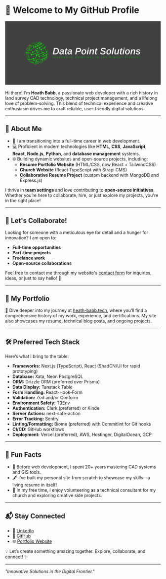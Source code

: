 # 👋 Welcome to My GitHub Profile

![Data Point Solutions Logo](./OriginalLogo.svg)

Hi there! I'm **Heath Babb**, a passionate web developer with a rich history in land survey CAD technology, technical project management, and a lifelong love of problem-solving. This blend of technical experience and creative enthusiasm drives me to craft reliable, user-friendly digital solutions.

---

## 🚀 About Me
- 🌱 I am transitioning into a full-time career in web development.
- 💻 Proficient in modern technologies like **HTML**, **CSS**, **JavaScript**, **React**, **Node.js**, **Python**, and **database management** systems.
- 🌐 Building dynamic websites and open-source projects, including:
  - **Resume Portfolio Website** (HTML/CSS, now React + TailwindCSS)
  - **Church Website** (React TypeScript with Strapi CMS)
  - **Collaborative Resume Project** (custom backend with MongoDB and Express.js)

I thrive in **team settings** and love contributing to **open-source initiatives**. Whether you’re here to collaborate, hire, or just explore my projects, you're in the right place!

---

## 🎯 Let's Collaborate!
Looking for someone with a meticulous eye for detail and a hunger for innovation? I am open to:
- **Full-time opportunities**
- **Part-time projects**
- **Freelance work**
- **Open-source collaborations**

Feel free to contact me through my website's [contact form](https://heath-babb.tech/contact) for inquiries, ideas, or just to say hello! 🤝

---

## 📂 My Portfolio
🌟 Dive deeper into my journey at [heath-babb.tech](https://heath-babb.tech), where you’ll find a comprehensive history of my work, experience, and certifications. My site also showcases my resume, technical blog posts, and ongoing projects.

---

## 🛠️ Preferred Tech Stack
Here’s what I bring to the table:
- **Frameworks:** Next.js (TypeScript), React (ShadCN/UI for rapid prototyping)
- **Database:** Xata, Neon PostgreSQL
- **ORM:** Drizzle ORM (preferred over Prisma)
- **Data Display:** Tanstack Table
- **Form Handling:** React-Hook-Form
- **Validation:** Zod and/or Conform
- **Environment Safety:** T3Env
- **Authentication:** Clerk (preferred) or Kinde
- **Server Actions:** next-safe-action
- **Error Tracking:** Sentry
- **Linting/Formatting:** Biome (preferred) with Commitlint for Git hooks
- **CI/CD:** GitHub workflows
- **Deployment:** Vercel (preferred), AWS, Hostinger, DigitalOcean, GCP

---

## 🌟 Fun Facts
- 📐 Before web development, I spent 20+ years mastering CAD systems and GIS tools.
- 🖋️ I’ve built my personal site from scratch to showcase my skills—a living resume in itself!
- 🎸 In my free time, I enjoy volunteering as a technical consultant for my church and exploring creative side projects.

---

## 📬 Stay Connected
- 🔗 [LinkedIn](https://linkedin.com/in/heath-babb)
- 🐙 [GitHub](https://github.com/hbabb)
- 🌐 [Portfolio Website](https://heath-babb.tech)

💡 Let’s create something amazing together. Explore, collaborate, and connect! ✨

---

*"Innovative Solutions in the Digital Frontier."*

